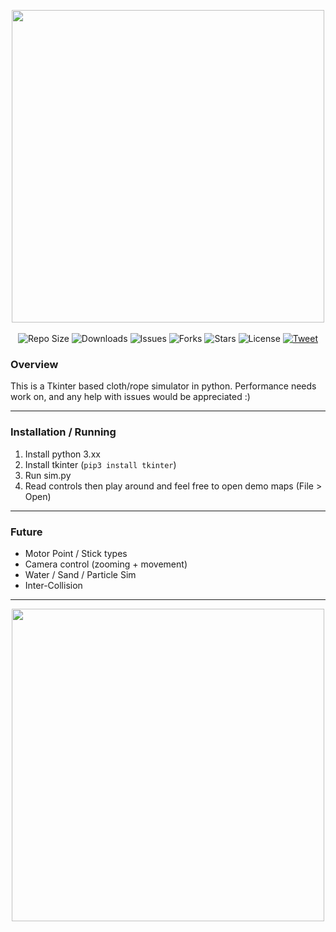 <p align="center">
    <img src="https://github.com/oxi-dev0/TkinterPhysicsSim/blob/main/FrontImage.jpg" width=500> <br><br>
    <img src="https://img.shields.io/github/repo-size/oxi-dev0/TkinterPhysicsSim" alt="Repo Size">
    <img src="https://img.shields.io/github/downloads/oxi-dev0/TkinterPhysicsSim/total" alt="Downloads">
    <img src="https://img.shields.io/github/issues/oxi-dev0/TkinterPhysicsSim" alt="Issues">
    <img src="https://img.shields.io/github/forks/oxi-dev0/TkinterPhysicsSim" alt="Forks">
    <img src="https://img.shields.io/github/stars/oxi-dev0/TkinterPhysicsSim" alt="Stars">
    <img src="https://img.shields.io/github/license/oxi-dev0/TkinterPhysicsSim" alt="License">
    <a href="https://twitter.com/intent/tweet?text=Check%20out%20this%20cool%20Tkinter%20physics%20sim%21%20https%3A%2F%2Fgithub.com%2Foxi-dev0%2FTkinterPhysicsSim%2F">
      <img src="https://img.shields.io/twitter/url?style=social&url=https%3A%2F%2Fgithub.com%2Foxi-dev0%2FTkinterPhysicsSim" alt="Tweet">
    </a>
</p>

### Overview
This is a Tkinter based cloth/rope simulator in python. Performance needs work on, and any help with issues would be appreciated :)

------------


### Installation / Running
1. Install python 3.xx
2. Install tkinter (`pip3 install tkinter`)
3. Run sim.py
4. Read controls then play around and feel free to open demo maps (File > Open)

------------



### Future
- Motor Point / Stick types
- Camera control (zooming + movement)
- Water / Sand / Particle Sim
- Inter-Collision
------------


<p align="center">
    <img src="https://user-images.githubusercontent.com/33568643/132953990-c72c696e-0d71-4939-9521-ccdd8857990b.jpg" width=500>
 </p>

